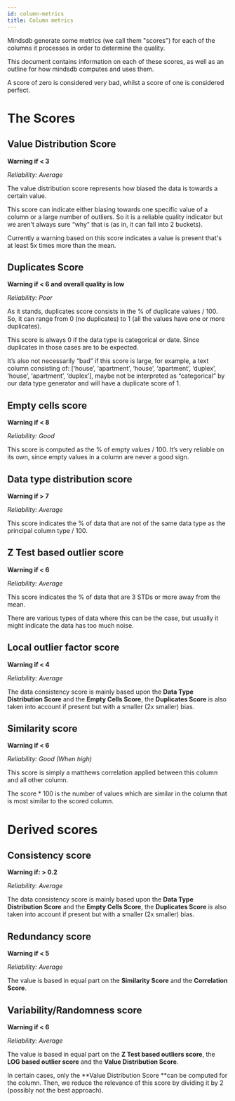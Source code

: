 ```yaml
---
id: column-metrics
title: Column metrics
---
```


Mindsdb generate some metrics (we call them "scores") for each of the columns it processes in order to determine the quality.

This document contains information on each of these scores, as well as an outline for how mindsdb computes and uses them.

A score of zero is considered very bad, whilst a score of one is considered perfect.

# The Scores

## Value Distribution Score

**Warning if < 3**

*Reliability: Average*

The value distribution score represents how biased the data is towards a certain value.

This score can indicate either biasing towards one specific value of a column or a large number of outliers. So it is a reliable quality indicator but we aren't always sure “why” that is (as in, it can fall into 2 buckets).

Currently a warning based on this score indicates a value is present that's at least 5x times more than the mean.


## Duplicates Score

**Warning if < 6 and overall quality is low**

*Reliability: Poor*

As it stands, duplicates score consists in the % of duplicate values / 100. So, it can range from 0 (no duplicates) to 1 (all the values have one or more duplicates).

This score is always 0 if the data type is categorical or date. Since duplicates in those cases are to be expected.

It’s also not necessarily “bad” if this score is large, for example, a text column consisting of: [‘house’, ‘apartment’, ‘house’, ‘apartment’, ‘duplex’, ‘house’, ‘apartment’, ‘duplex’], maybe not be interpreted as “categorical” by our data type generator and will have a duplicate score of 1.


## Empty cells score

**Warning if < 8**

*Reliability: Good*

This score is computed as the % of empty values / 100. It’s very reliable on its own, since empty values in a column are never a good sign.


## Data type distribution score

**Warning if > 7**

*Reliability: Average*

This score indicates the % of data that are not of the same data type as the principal column type / 100.


## Z Test based outlier score

**Warning if < 6**

*Reliability: Average*

This score indicates the % of data that are 3 STDs or more away from the mean.

There are various types of data where this can be the case, but usually it might indicate the data has too much noise.



## Local outlier factor score

**Warning if < 4**

*Reliability: Average*

The data consistency score is mainly based upon the **Data Type Distribution Score** and the **Empty Cells Score**, the **Duplicates Score** is also taken into account if present but with a smaller (2x smaller) bias.


## Similarity score

**Warning if < 6**

*Reliability: Good (When high)*

This score is simply a matthews correlation applied between this column and all other column.

The score * 100 is the number of values which are similar in the column that is most similar to the scored column.

# Derived scores


## Consistency score

**Warning if: > 0.2**

*Reliability: Average*

The data consistency score is mainly based upon the **Data Type Distribution Score** and the **Empty Cells Score**, the **Duplicates Score** is also taken into account if present but with a smaller (2x smaller) bias.

## Redundancy score

**Warning if < 5**

*Reliability: Average*

The value is based in equal part on the **Similarity Score** and the **Correlation Score**.

## Variability/Randomness score

**Warning if < 6**

*Reliability: Average*

The value is based in equal part on the **Z Test based outliers score**, the **LOG based outlier score** and the **Value Distribution Score**.

In certain cases, only the **Value Distribution Score **can be computed for the column. Then, we reduce the relevance of this score by dividing it by 2 (possibly not the best approach).
